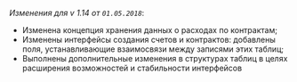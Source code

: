 _Изменения для v 1.14 от `01.05.2018`_:
- Изменена концепция хранения данных о расходах по контрактам;
- Изменены интерфейсы создания счетов и контрактов: добавлены поля, устанавливающие взаимосвязи между записями этих таблиц;
- Выполнены дополнительные изменения в структурах таблиц в целях расширения возможностей и стабильности интерфейсов
